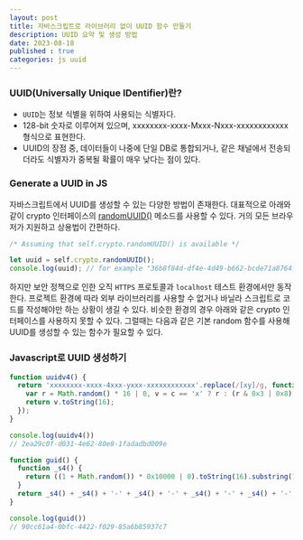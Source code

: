```yaml
---
layout: post
title: 자바스크립트로 라이브러리 없이 UUID 함수 만들기
description: UUID 요약 및 생성 방법
date: 2023-08-18
published : true
categories: js uuid
---
```


### UUID(Universally Unique IDentifier)란?
- `UUID`는 정보 식별을 위하여 사용되는 식별자다.
- 128-bit 숫자로 이루어져 있으며, xxxxxxxx-xxxx-Mxxx-Nxxx-xxxxxxxxxxxx 형식으로 표현한다.
- UUID의 장점 중, 데이터들이 나중에 단일 DB로 통합되거나, 같은 채널에서 전송되더라도 식별자가 중복될 확률이 매우 낮다는 점이 있다.

### Generate a UUID in JS
자바스크립트에서 UUID를 생성할 수 있는 다양한 방법이 존재한다. 대표적으로 아래와 같이 crypto 인터페이스의 [randomUUID()](https://developer.mozilla.org/en-US/docs/Web/API/Crypto/randomUUID) 메소드를 사용할 수 있다. 거의 모든 브라우저가 지원하고 상용법이 간편하다.
```js
/* Assuming that self.crypto.randomUUID() is available */

let uuid = self.crypto.randomUUID();
console.log(uuid); // for example "36b8f84d-df4e-4d49-b662-bcde71a8764f"
```
하지만 보안 정책으로 인한 오직 `HTTPS` 프로토콜과 `localhost` 테스트 환경에서만 동작한다. 프로젝트 환경에 따라 외부 라이브러리를 사용할 수 없거나 바닐라 스크립트로 코드를 작성해야만 하는 상황이 생길 수 있다. 비슷한 환경의 경우 아래와 같은 crypto 인터페이스를 사용하지 못할 수 있다. 그럴때는 다음과 같은 기본 random 함수를 사용해 UUID를 생성할 수 있는 함수가 필요할 수 있다.

### Javascript로 UUID 생성하기
```js
function uuidv4() {
  return 'xxxxxxxx-xxxx-4xxx-yxxx-xxxxxxxxxxxx'.replace(/[xy]/g, function(c) {
    var r = Math.random() * 16 | 0, v = c == 'x' ? r : (r & 0x3 | 0x8);
    return v.toString(16);
  });
}

console.log(uuidv4())
// 2ea29c0f-d031-4e62-80e8-1fadadbd009e
```

```js
function guid() {
  function _s4() {
    return ((1 + Math.random()) * 0x10000 | 0).toString(16).substring(1);
  }
  return _s4() + _s4() + '-' + _s4() + '-' + _s4() + '-' + _s4() + '-' + _s4() + _s4() + _s4();
}

console.log(guid())
// 90cc61a4-0bfc-4422-f029-85a6b85937c7
```



